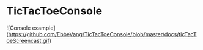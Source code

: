 # TicTacToeConsole
![Console example] (https://github.com/EbbeVang/TicTacToeConsole/blob/master/docs/ticTacToeScreencast.gif)